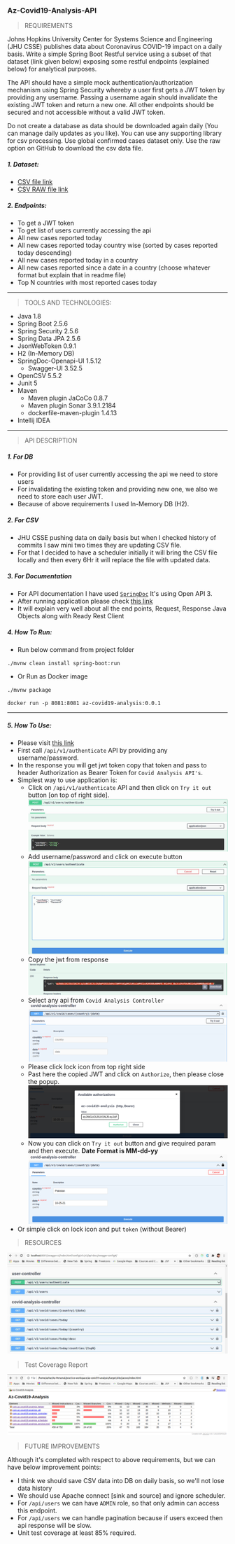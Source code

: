 ### Az-Covid19-Analysis-API
> REQUIREMENTS

Johns Hopkins University Center for Systems Science and Engineering (JHU CSSE) publishes data about Coronavirus COVID-19 impact on a daily basis.
Write a simple Spring Boot Restful service using a subset of that dataset (link
given below) exposing some restful endpoints (explained below) for analytical purposes.

The API should have a simple mock authentication/authorization mechanism using Spring
Security whereby a user first gets a JWT token by providing any username. Passing a
username again should invalidate the existing JWT token and return a new one. All other
endpoints should be secured and not accessible without a valid JWT token.

Do not create a database as data should be downloaded again daily (You can manage daily
updates as you like). You can use any supporting library for csv processing. Use global
confirmed cases dataset only.
Use the raw option on GitHub to download the csv data file.
##### 1. Dataset:
* [CSV file link](https://github.com/CSSEGISandData/COVID-19/blob/master/csse_covid_19_data/csse_covid_19_time_series/time_series_covid19_confirmed_global.csv)
* [CSV RAW file link](https://raw.githubusercontent.com/CSSEGISandData/COVID-19/master/csse_covid_19_data/csse_covid_19_time_series/time_series_covid19_confirmed_global.csv)
##### 2. Endpoints:
* To get a JWT token
* To get list of users currently accessing the api
* All new cases reported today
* All new cases reported today country wise (sorted by cases reported today descending) 
* All new cases reported today in a country
* All new cases reported since a date in a country (choose whatever format but explain that in readme file)
* Top N countries with most reported cases today
---
> TOOLS AND TECHNOLOGIES:
* Java 1.8
* Spring Boot 2.5.6
* Spring Security 2.5.6
* Spring Data JPA 2.5.6
* JsonWebToken 0.9.1
* H2 (In-Memory DB)
* SpringDoc-Openapi-UI 1.5.12
  * Swagger-UI 3.52.5
* OpenCSV 5.5.2
* Junit 5
* Maven
  * Maven plugin JaCoCo 0.8.7
  * Maven plugin Sonar 3.9.1.2184
  * dockerfile-maven-plugin 1.4.13
* Intellij IDEA
---

> API DESCRIPTION 
##### 1. For DB
* For providing list of user currently accessing the api we need to store users
* For invalidating the existing token and providing new one, we also we need to store each user JWT.
* Because of above requirements I used In-Memory DB (H2).
##### 2. For CSV
* JHU CSSE pushing data on daily basis but when I checked history of commits I saw mini two times they are updating CSV file.
* For that I decided to have a scheduler initially it will bring the CSV file locally and then every 6Hr it will replace the file with updated data.
##### 3. For Documentation
* For API documentation I have used [`SpringDoc`](https://springdoc.org/) It's using Open API 3.
* After running application please check [this link](http://localhost:8081/swagger-ui/index.html)
* It will explain very well about all the end points, Request, Response Java Objects along with Ready Rest Client
##### 4. How To Run:
* Run below command from project folder
```
./mvnw clean install spring-boot:run
```
* Or Run as Docker image
```
./mvnw package
```
```
docker run -p 8081:8081 az-covid19-analysis:0.0.1
```

---
##### 5. How To Use:
* Please visit [this link](http://localhost:8081/swagger-ui/index.html)
* First call `/api/v1/authenticate` API by providing any username/password.
* In the response you will get jwt token copy that token and pass to header Authorization as Bearer Token for `Covid Analysis API's`.
* Simplest way to use application is:
  * Click on `/api/v1/authenticate` API and then click on `Try it out` button [on top of right side].
![authenticate1](authentication1.jpeg)
  * Add username/password and click on execute button
![authenticate2](authentication2.jpeg)
  * Copy the jwt from response
![authenticate3](authentication3.png)
  * Select any api from `Covid Analysis Controller`
![covidApi1](covidAPI1.png)
  * Please click lock icon from top right side
  * Past here the copied JWT and click on `Authorize`, then please close the popup.
![CovidApi2](CovidApi2.png)
  * Now you can click on `Try it out` button and give required param and then execute. **Date Format is MM-dd-yy**
![CovidApi3](CovidApi3.png)
* Or simple click on lock icon and put `token` (without Bearer)


> RESOURCES

![URI-Details](URI.jpeg)



> Test Coverage Report

![JaCoCo-Report](JaCoCoReport.png)



> FUTURE IMPROVEMENTS

Although it's completed with respect to above requirements, but we can have below improvement points:
* I think we should save CSV data into DB on daily basis, so we'll not lose data history
* We should use Apache connect [sink and source] and ignore scheduler.
* For `/api/users` we can have `ADMIN` role, so that only admin can access this endpoint.
* For `/api/users` we can handle pagination because if users exceed then api response will be slow.
* Unit test coverage at least 85% required. 